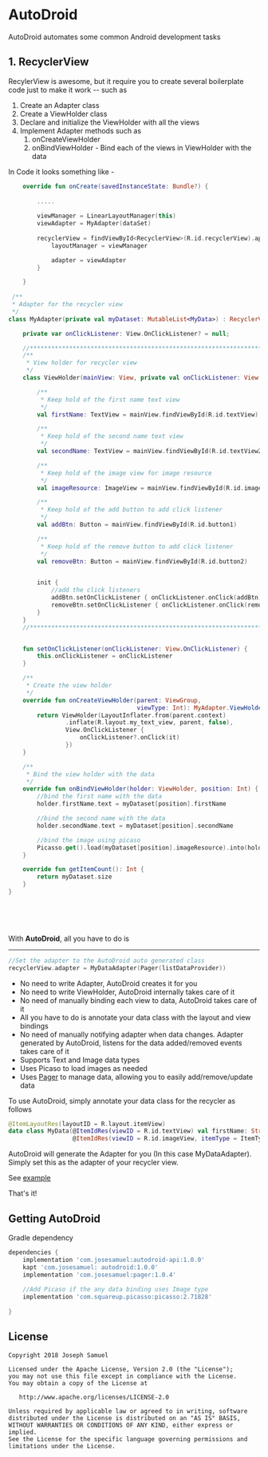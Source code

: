 # AutoDroid

AutoDroid automates some common Android development tasks

## 1. RecyclerView

RecylerView is awesome, but it require you to create several boilerplate code just to make it work -- such as 

1. Create an Adapter class
2. Create a ViewHolder class
3. Declare and initialize the ViewHolder with all the views
4. Implement Adapter methods such as
	1. onCreateViewHolder 
	2. onBindViewHolder - Bind each of the views in ViewHolder with the data  

In Code it looks something like - 

```kotlin
    override fun onCreate(savedInstanceState: Bundle?) {
		
		.....
		
        viewManager = LinearLayoutManager(this)
        viewAdapter = MyAdapter(dataSet)
        
        recyclerView = findViewById<RecyclerView>(R.id.recyclerView).apply {
            layoutManager = viewManager

            adapter = viewAdapter
        }

    }
    
 /**
 * Adapter for the recycler view
 */
class MyAdapter(private val myDataset: MutableList<MyData>) : RecyclerView.Adapter<MyAdapter.ViewHolder>() {

    private var onClickListener: View.OnClickListener? = null;

    //********************************************************************************
    /**
     * View holder for recycler view
     */
    class ViewHolder(mainView: View, private val onClickListener: View.OnClickListener) : RecyclerView.ViewHolder(mainView) {

        /**
         * Keep hold of the first name text view
         */
        val firstName: TextView = mainView.findViewById(R.id.textView)

        /**
         * Keep hold of the second name text view
         */
        val secondName: TextView = mainView.findViewById(R.id.textView2)

        /**
         * Keep hold of the image view for image resource
         */
        val imageResource: ImageView = mainView.findViewById(R.id.imageView)

        /**
         * Keep hold of the add button to add click listener
         */
        val addBtn: Button = mainView.findViewById(R.id.button1)

        /**
         * Keep hold of the remove button to add click listener
         */
        val removeBtn: Button = mainView.findViewById(R.id.button2)


        init {
            //add the click listeners
            addBtn.setOnClickListener { onClickListener.onClick(addBtn) }
            removeBtn.setOnClickListener { onClickListener.onClick(removeBtn) }
        }
    }
    //********************************************************************************


    fun setOnClickListener(onClickListener: View.OnClickListener) {
        this.onClickListener = onClickListener
    }

    /**
     * Create the view holder
     */
    override fun onCreateViewHolder(parent: ViewGroup,
                                    viewType: Int): MyAdapter.ViewHolder {
        return ViewHolder(LayoutInflater.from(parent.context)
                .inflate(R.layout.my_text_view, parent, false),
                View.OnClickListener {
                    onClickListener?.onClick(it)
                })
    }

    /**
     * Bind the view holder with the data
     */
    override fun onBindViewHolder(holder: ViewHolder, position: Int) {
        //bind the first name with the data
        holder.firstName.text = myDataset[position].firstName

        //bind the second name with the data
        holder.secondName.text = myDataset[position].secondName

        //bind the image using picaso
        Picasso.get().load(myDataset[position].imageResource).into(holder.imageResource)
    }

    override fun getItemCount(): Int {
        return myDataset.size
    }
}
    
```
<br/><br/>


With **AutoDroid**, all you have to do is
***



```kotlin
//Set the adapter to the AutoDroid auto generated class
recyclerView.adapter = MyDataAdapter(Pager(listDataProvider))

```

* No need to write Adapter, AutoDroid creates it for you 
* No need to write ViewHolder, AutoDroid internally takes care of it
* No need of manually binding each view to data, AutoDroid takes care of it
* All you have to do is annotate your data class with the layout and view bindings
* No need of manually notifying adapter when data changes. Adapter generated by AutoDroid, listens for the data added/removed events takes care of it
* Supports Text and Image data types
* Uses Picaso to load images as needed
* Uses [Pager](https://josesamuel.com/pager/) to manage data, allowing you to easily add/remove/update data

To use AutoDroid, simply annotate your data class for the recycler as follows

```kotlin
@ItemLayoutRes(layoutID = R.layout.itemView)
data class MyData(@ItemIdRes(viewID = R.id.textView) val firstName: String,
                  @ItemIdRes(viewID = R.id.imageView, itemType = ItemType.IMAGE) val imageResource: Int)
```


AutoDroid will generate the Adapter for you (In this case MyDataAdapter). Simply set this as the adapter of your recycler view. 

See [example](https://github.com/josesamuel/autodroid/blob/master/sampleapp/src/main/java/com/josesamuel/sampleapp/ActivityUsingAutoDroidRecyclerView.kt)

That's it! 


Getting AutoDroid
--------

Gradle dependency

```groovy
dependencies {
    implementation 'com.josesamuel:autodroid-api:1.0.0'
    kapt 'com.josesamuel: autodroid:1.0.0'
    implementation 'com.josesamuel:pager:1.0.4'
    
    //Add Picaso if the any data binding uses Image type
    implementation 'com.squareup.picasso:picasso:2.71828'
    
}
```


License
-------

    Copyright 2018 Joseph Samuel

    Licensed under the Apache License, Version 2.0 (the "License");
    you may not use this file except in compliance with the License.
    You may obtain a copy of the License at

       http://www.apache.org/licenses/LICENSE-2.0

    Unless required by applicable law or agreed to in writing, software
    distributed under the License is distributed on an "AS IS" BASIS,
    WITHOUT WARRANTIES OR CONDITIONS OF ANY KIND, either express or implied.
    See the License for the specific language governing permissions and
    limitations under the License.


